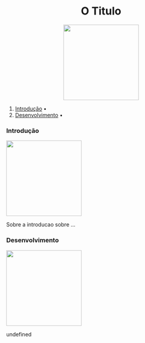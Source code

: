 
<div align=center ><h1>O Titulo</h1>

<img width="200px" src='https://cdn.jsdelivr.net/gh/devicons/devicon/icons/html5/html5-original-wordmark.svg'>
        
</div><ol><li> <a href="#introducao"> Introdução</a> •</li><li> <a href="#undefined"> Desenvolvimento</a> •</li></ol><main><div>
                            <h3>Introdução</h3>
                            <img width="200px" src='https://cdn.jsdelivr.net/gh/devicons/devicon/icons/html5/html5-original-wordmark.svg'>
                            <p> Sobre a introducao sobre ...</p>
                            </div><div>
                            <h3>Desenvolvimento</h3>
                            <img width="200px" src='https://cdn.jsdelivr.net/gh/devicons/devicon/icons/html5/html5-original-wordmark.svg'>
                            <p> undefined</p>
                            </div></main>